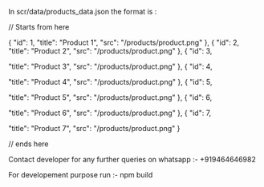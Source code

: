 In scr/data/products_data.json the format is :

// Starts from here 

{
  "id": 1,
  "title": "Product 1",
  "src": "/products/product.png"
},
{
  "id": 2,
  "title": "Product 2",
  "src": "/products/product.png"
},
{
  "id": 3,

  "title": "Product 3",
  "src": "/products/product.png"
},
{
  "id": 4,

  "title": "Product 4",
  "src": "/products/product.png"
},
{
  "id": 5,

  "title": "Product 5",
  "src": "/products/product.png"
},
{
  "id": 6,

  "title": "Product 6",
  "src": "/products/product.png"
},
{
  "id": 7,

  "title": "Product 7",
  "src": "/products/product.png"
}

// ends here

Contact developer for any further queries on whatsapp :- +919464646982

For developement purpose run :-
npm build